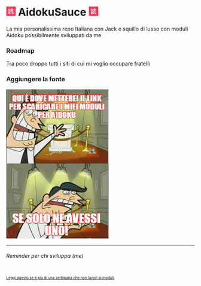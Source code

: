 # <img src="Non-dev/Aidoku-Icon.png" width="25" height="25" alt="Sized image" /> AidokuSauce <img src="Non-dev/Aidoku-Icon.png" width="25" height="25" alt="Sized image" />
La mia personalissima repo Italiana con Jack e squillo di lusso con moduli Aidoku possibilmente sviluppati da me
<path xmlns="http://www.w3.org/2000/svg" d="M210.699674,139.965591 L210.699674,79.2258065 L145.97062,79.2258065 C139.365615,55.4580645 129.458107,29.0494624 117.569097,0 L52.179543,17.8258065 C62.0870511,37.6322581 71.3340588,58.0989247 79.9205658,79.2258065 L1.13686838e-13,79.2258065 L1.13686838e-13,139.965591 L210.699674,139.965591 Z M554.159956,216.550538 L554.159956,157.131183 L437.911861,157.131183 L437.911861,117.51828 L576.616975,117.51828 L576.616975,56.7784946 L437.911861,56.7784946 L437.911861,1.98064516 L369.880305,1.98064516 L369.880305,56.7784946 L232.496192,56.7784946 L232.496192,117.51828 L369.880305,117.51828 L369.880305,157.131183 L255.613711,157.131183 L255.613711,216.550538 L554.159956,216.550538 Z M191.545158,236.356989 L191.545158,179.578495 L23.7780196,179.578495 L23.7780196,236.356989 L191.545158,236.356989 Z M286.657236,368.4 L286.657236,308.32043 L524.437432,308.32043 L524.437432,368.4 L587.184984,368.4 L587.184984,250.221505 L223.909684,250.221505 L223.909684,368.4 L286.657236,368.4 Z M191.545158,328.126882 L191.545158,271.348387 L23.7780196,271.348387 L23.7780196,328.126882 L191.545158,328.126882 Z M244.385201,614 C303.83025,580.989247 341.478781,540.055914 356.670294,490.539785 C369.880305,451.587097 376.48531,404.711828 376.48531,349.253763 L316.379761,349.253763 C315.71926,398.109677 309.774755,438.382796 297.885745,469.412903 C282.033732,505.064516 250.329706,536.094624 201.452666,561.843011 L244.385201,614 Z M537.647443,602.776344 C560.764962,602.116129 577.277476,596.834409 586.524483,587.591398 C594.45049,577.688172 601.715996,543.356989 607,485.258065 L548.215452,464.791398 C546.23395,511.006452 542.931447,536.094624 538.968444,540.716129 C535.665941,544.677419 531.042437,546.658065 525.758433,546.658065 L497.35691,546.658065 C486.788901,546.658065 482.165397,540.716129 482.165397,530.152688 L482.165397,349.253763 L421.399347,349.253763 L421.399347,543.356989 C421.399347,559.862366 426.022851,574.387097 435.930359,586.270968 C445.177367,596.834409 459.047878,602.776344 476.881393,602.776344 L537.647443,602.776344 Z M78.5995647,602.776344 L78.5995647,572.406452 L198.810664,572.406452 L198.810664,369.72043 L15.8520131,369.72043 L15.8520131,602.776344 L78.5995647,602.776344 Z M137.384113,515.627957 L78.5995647,515.627957 L78.5995647,425.178495 L137.384113,425.178495 L137.384113,515.627957 Z" id="読" fill="#FF2F52" fill-rule="nonzero"/>

### Roadmap
Tra poco droppo tutti i siti di cui mi voglio occupare fratellì

### Aggiungere la fonte
![](Non-dev/Link-placeholder.png)

---
###### Reminder per chi sviluppa (me)
<sub> <sub> [Leggi questo se è più di una settimana che non lavori ai moduli](Non-dev/Reminder.md) </sub> </sub>
